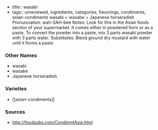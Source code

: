 - title:: wasabi
- tags:: unreviewed, ingredients, categories, flavorings, condiments, asian-condiments
wasabi = wasabe = Japanese horseradish Pronunciation: wah-SAH-bee Notes: Look for this in the Asian foods section of your supermarket. It comes either in powdered form or as a paste. To convert the powder into a paste, mix 2 parts wasabi powder with 3 parts water. Substitutes: Blend ground dry mustard with water until it forms a paste

### Other Names

* wasabi
* wasabe
* Japanese horseradish

### Varieties

* [[asian-condiments]]

### Sources
* http://foodsubs.com/CondimntAsia.html
